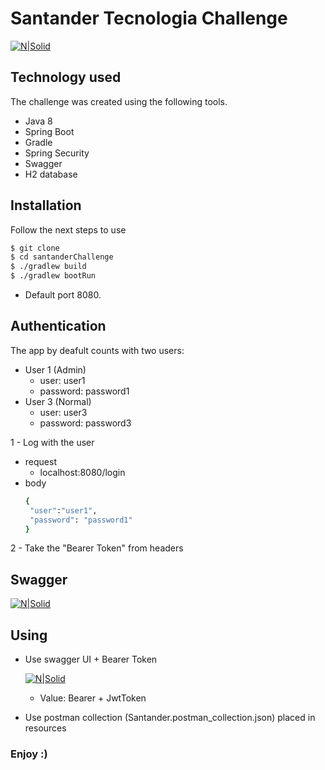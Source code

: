 # Santander Tecnologia Challenge

[![N|Solid](https://encrypted-tbn0.gstatic.com/images?q=tbn%3AANd9GcTgTf4R8_Un5bL4JFXVo1sakNGPJPsrU7xL2sdsLqIYtw&usqp=CAU&ec=45690268)]()

## Technology used
The challenge was created using the following tools.

  - Java 8
  - Spring Boot
  - Gradle
  - Spring Security
  - Swagger
  - H2 database

## Installation

Follow the next steps to use

```sh
$ git clone
$ cd santanderChallenge
$ ./gradlew build
$ ./gradlew bootRun
```

 - Default port 8080.


## Authentication

The app by deafult counts with two users:
 - User 1 (Admin)
   - user: user1
    - password: password1
- User 3 (Normal)
  - user: user3
  - password: password3

 1 - Log with the user 
  - request
    - localhost:8080/login
  - body
     ```sh
    {
	  "user":"user1",
	  "password": "password1"
    }
    ```
 2 - Take the "Bearer Token" from headers


## Swagger
[![N|Solid](https://encrypted-tbn0.gstatic.com/images?q=tbn%3AANd9GcTwdFKqBMgBqxCu2kPtfWAPyWtU4OObc_igMQ&usqp=CAU)](http://localhost:8080/swagger-ui.html)


## Using
 - Use swagger UI + Bearer Token
 
 
   [![N|Solid](https://miro.medium.com/max/672/1*wZZzz51HAzoA1cUQrlkC_w.png)]()
    -  Value: Bearer + JwtToken
 - Use postman collection (Santander.postman_collection.json) placed in resources

### Enjoy :)

 
 
